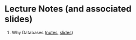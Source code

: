 # Lecture Notes (and associated slides)

1. Why Databases ([notes](why-databases.md), [slides](why-databases-slides.pdf)) 

